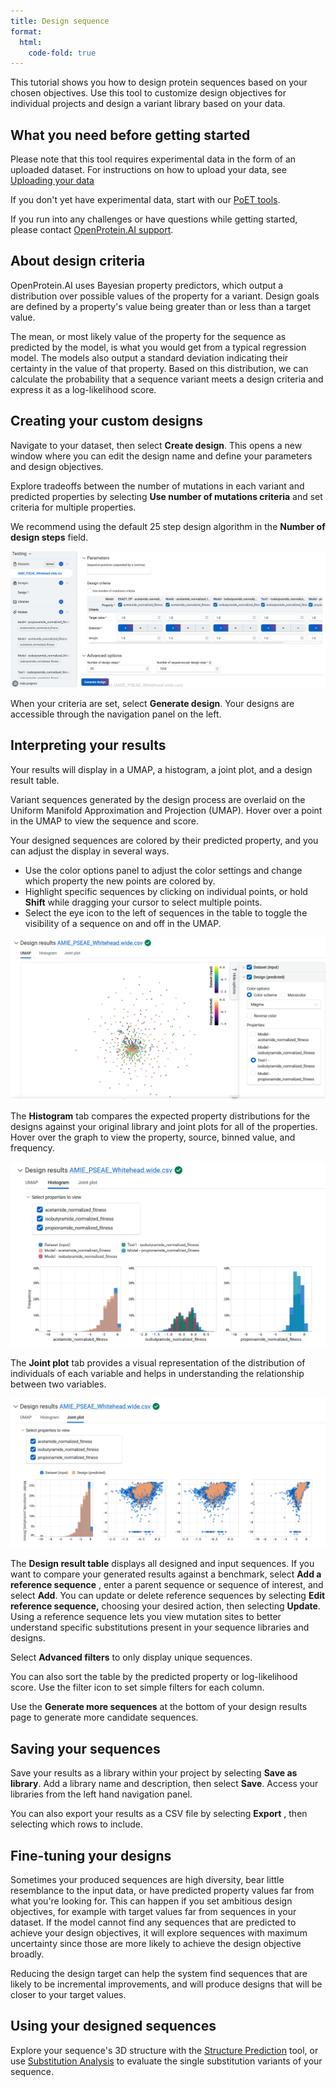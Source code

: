 ```yaml
---
title: Design sequence
format:
  html:
    code-fold: true
---
```


This tutorial shows you how to design protein sequences based on your chosen objectives. Use this tool to customize design objectives for individual projects and design a variant library based on your data.

## What you need before getting started

Please note that this tool requires experimental data in the form of an uploaded dataset. For instructions on how to upload your data, see [Uploading your data](/uploading-your-data)

If you don't yet have experimental data, start with our [PoET tools](/poet-tools).

If you run into any challenges or have questions while getting started, please contact [OpenProtein.AI support](https://www.openprotein.ai/contact).

## About design criteria

OpenProtein.AI uses Bayesian property predictors, which output a distribution over possible values of the property for a variant. Design goals are defined by a property's value being greater than or less than a target value.

The mean, or most likely value of the property for the sequence as predicted by the model, is what you would get from a typical regression model. The models also output a standard deviation indicating their certainty in the value of that property. Based on this distribution, we can calculate the probability that a sequence variant meets a design criteria and express it as a log-likelihood score.

## Creating your custom designs

Navigate to your dataset, then select **Create design**. This opens a new window where you can edit the design name and define your parameters and design objectives.

Explore tradeoffs between the number of mutations in each variant and predicted properties by selecting **Use number of mutations criteria** and set criteria for multiple properties.

We recommend using the default 25 step design algorithm in the **Number of design steps** field.

![](./img/design/design-criteria.png)

When your criteria are set, select **Generate design**. Your designs are accessible through the navigation panel on the left.

## Interpreting your results

Your results will display in a UMAP, a histogram, a joint plot, and a design result table.

Variant sequences generated by the design process are overlaid on the Uniform Manifold Approximation and Projection (UMAP). Hover over a point in the UMAP to view the sequence and score.

Your designed sequences are colored by their predicted property, and you can adjust the display in several ways.

- Use the color options panel to adjust the color settings and change which property the new points are colored by.
- Highlight specific sequences by clicking on individual points, or hold **Shift** while dragging your cursor to select multiple points.
- Select the eye icon to the left of sequences in the table to toggle the visibility of a sequence on and off in the UMAP.

![](./img/design/design-UMAP.png)

The **Histogram** tab compares the expected property distributions for the designs against your original library and joint plots for all of the properties. Hover over the graph to view the property, source, binned value, and frequency.

![](./img/design/design-histogram.png)

The **Joint plot** tab provides a visual representation of the distribution of individuals of each variable and helps in understanding the relationship between two variables.

![](./img/design/design-joint-plot.png)


The **Design result table** displays all designed and input sequences. If you want to compare your generated results against a benchmark, select **Add a reference sequence** , enter a parent sequence or sequence of interest, and select **Add**. You can update or delete reference sequences by selecting **Edit reference sequence,** choosing your desired action, then selecting **Update**. Using a reference sequence lets you view mutation sites to better understand specific substitutions present in your sequence libraries and designs.

Select **Advanced filters** to only display unique sequences.

You can also sort the table by the predicted property or log-likelihood score. Use the filter icon to set simple filters for each column.

Use the **Generate more sequences** at the bottom of your design results page to generate more candidate sequences.

## Saving your sequences

Save your results as a library within your project by selecting **Save as library**. Add a library name and description, then select **Save**. Access your libraries from the left hand navigation panel.

You can also export your results as a CSV file by selecting **Export** , then selecting which rows to include.

## Fine-tuning your designs

Sometimes your produced sequences are high diversity, bear little resemblance to the input data, or have predicted property values far from what you're looking for. This can happen if you set ambitious design objectives, for example with target values far from sequences in your dataset. If the model cannot find any sequences that are predicted to achieve your design objectives, it will explore sequences with maximum uncertainty since those are more likely to achieve the design objective broadly.

Reducing the design target can help the system find sequences that are likely to be incremental improvements, and will produce designs that will be closer to your target values.

## Using your designed sequences

Explore your sequence's 3D structure with the [Structure Prediction](/structure-prediction) tool, or use [Substitution Analysis](/core-sub-analysis) to evaluate the single substitution variants of your sequence.